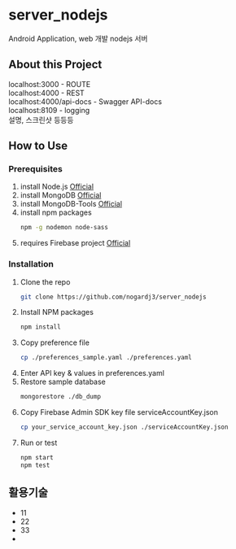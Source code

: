 # server_nodejs

Android Application, web 개발 nodejs 서버

## About this Project

localhost:3000 - ROUTE  
localhost:4000 - REST  
localhost:4000/api-docs - Swagger API-docs  
localhost:8109 - logging  
설명, 스크린샷 등등등

## How to Use

### Prerequisites

1. install Node.js [Official](https://nodejs.org/ko/download/)
2. install MongoDB [Official](https://docs.mongodb.com/manual/installation/)
3. install MongoDB-Tools [Official](https://docs.mongodb.com/database-tools/installation/installation/)
4. install npm packages
    ```sh
    npm -g nodemon node-sass
    ```
5. requires Firebase project [Official](https://console.firebase.google.com/?hl=ko)

### Installation

1. Clone the repo
    ```sh
    git clone https://github.com/nogardj3/server_nodejs
    ```
2. Install NPM packages
    ```sh
    npm install
    ```
3. Copy preference file
    ```sh
    cp ./preferences_sample.yaml ./preferences.yaml
    ```
4. Enter API key & values in preferences.yaml
5. Restore sample database
    ```sh
    mongorestore ./db_dump
    ```
6. Copy Firebase Admin SDK key file serviceAccountKey.json
    ```sh
    cp your_service_account_key.json ./serviceAccountKey.json
    ```
7. Run or test
    ```sh
    npm start
    npm test
    ```

## 활용기술

-   11
-   22
-   33
-
